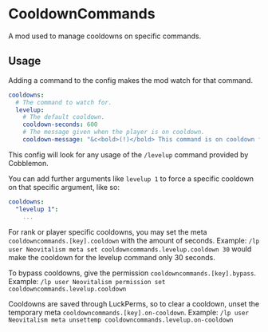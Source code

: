# CooldownCommands
A mod used to manage cooldowns on specific commands.

## Usage
Adding a command to the config makes the mod watch for that command.
```yaml
cooldowns:
  # The command to watch for.
  levelup:
    # The default cooldown.
    cooldown-seconds: 600
    # The message given when the player is on cooldown.
    cooldown-message: "&c<bold>(!)</bold> This command is on cooldown for another {time-formatted}."
```
This config will look for any usage of the `/levelup` command provided by Cobblemon.

You can add further arguments like `levelup 1` to force a specific cooldown on that specific argument, like so:
```yaml
cooldowns:
  "levelup 1":
    ...
```

For rank or player specific cooldowns, you may set the meta `cooldowncommands.[key].cooldown` with the amount of seconds.
Example: `/lp user Neovitalism meta set cooldowncommands.levelup.cooldown 30` would make the cooldown for the levelup command only 30 seconds.

To bypass cooldowns, give the permission `cooldowncommands.[key].bypass`.
Example: `/lp user Neovitalism permission set cooldowncommands.levelup.cooldown`

Cooldowns are saved through LuckPerms, so to clear a cooldown, unset the temporary meta `cooldowncommands.[key].on-cooldown`.
Example: `/lp user Neovitalism meta unsettemp cooldowncommands.levelup.on-cooldown`
